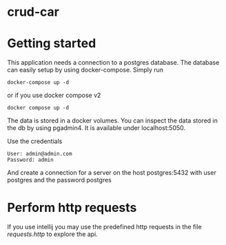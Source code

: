 # crud-car

# Getting started

This application needs a connection to a postgres database. The database can easily setup by using docker-compose. Simply run 

```
docker-compose up -d
```

or if you use docker compose v2 

```
docker compose up -d
```

The data is stored in a docker volumes. You can inspect the data stored in the db by using pgadmin4. It is available under localhost:5050.

Use the credentials

```
User: admin@admin.com
Password: admin
```


And create a connection for a server on the host postgres:5432 with user postgres and the password postgres


# Perform http requests

If you use intellij you may use the predefined http requests in the file _requests.http_ to explore the api.